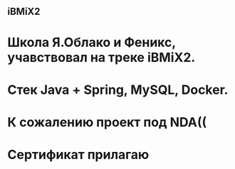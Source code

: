 ## iBMiX2
# Школа Я.Облако и Феникс, учавствовал на треке iBMiX2. 
# Стек Java + Spring, MySQL, Docker. 
# К сожалению проект под NDA((
# Сертификат прилагаю
